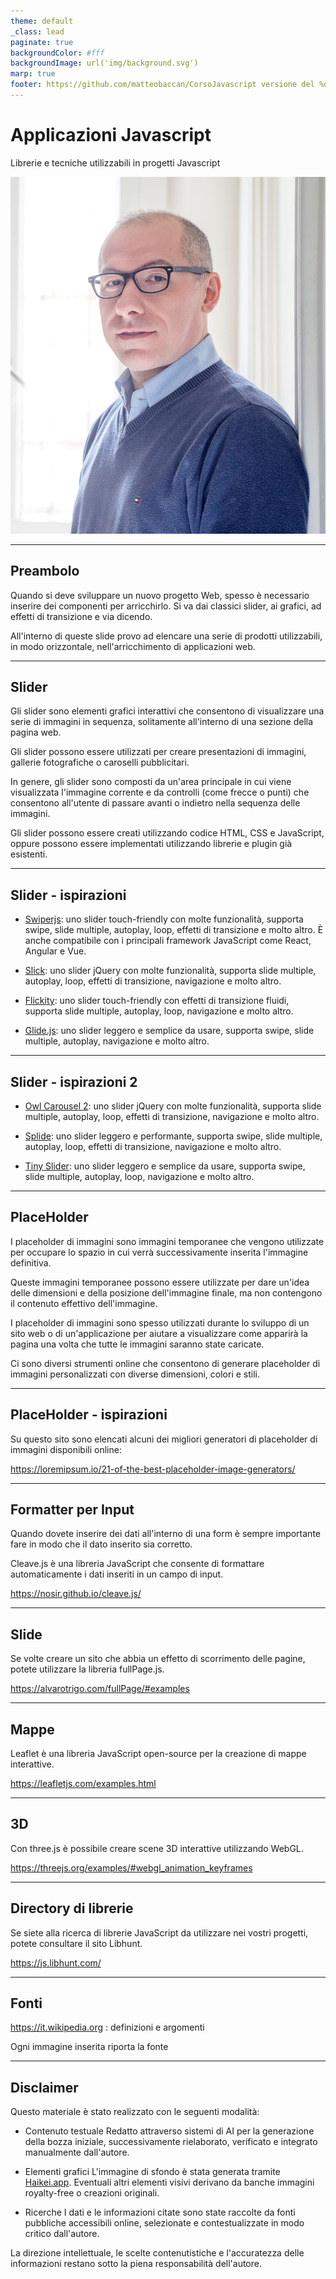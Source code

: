 ```yaml
---
theme: default
_class: lead
paginate: true
backgroundColor: #fff
backgroundImage: url('img/background.svg')
marp: true
footer: https://github.com/matteobaccan/CorsoJavascript versione del %date% %time%
---
```


# Applicazioni Javascript

Librerie e tecniche utilizzabili in progetti Javascript

![bg right](img/matteo-baccan.jpg)

<!-- _paginate: false -->
<!-- _footer: "" -->
<!-- style: "
img[alt~='center'] {
  display: block;
  margin: 0 auto;
}
h2 {
    color: #e50000;
    position: absolute;
    top: 0px;
    background-color: white;
    width: 100%;
    left: 0;
    padding: 10px 0px 0px 75px;
    height: 65px;
    border-bottom: 1px solid red;
    margin: 0px;
}
h3 {
    color: #e50000;
}
footer {
    width: 100%;
    left: 5px;
    bottom: 0;
    padding: 0 0 10px 10px;
}
" -->

---

## Preambolo

Quando si deve sviluppare un nuovo progetto Web, spesso è necessario inserire dei componenti per arricchirlo.
Si va dai classici slider, ai grafici, ad effetti di transizione e via dicendo.

All'interno di queste slide provo ad elencare una serie di prodotti utilizzabili, in modo orizzontale, nell'arricchimento di applicazioni web.

---

## Slider

Gli slider sono elementi grafici interattivi che consentono di visualizzare una serie di immagini in sequenza, solitamente all'interno di una sezione della pagina web.

Gli slider possono essere utilizzati per creare presentazioni di immagini, gallerie fotografiche o caroselli pubblicitari.

In genere, gli slider sono composti da un'area principale in cui viene visualizzata l'immagine corrente e da controlli (come frecce o punti) che consentono all'utente di passare avanti o indietro nella sequenza delle immagini.

Gli slider possono essere creati utilizzando codice HTML, CSS e JavaScript, oppure possono essere implementati utilizzando librerie e plugin già esistenti.

---

## Slider - ispirazioni

* [Swiperjs](https://swiperjs.com/demos): uno slider touch-friendly con molte funzionalità, supporta swipe, slide multiple, autoplay, loop, effetti di transizione e molto altro. È anche compatibile con i principali framework JavaScript come React, Angular e Vue.

* [Slick](https://kenwheeler.github.io/slick/): uno slider jQuery con molte funzionalità, supporta slide multiple, autoplay, loop, effetti di transizione, navigazione e molto altro.

* [Flickity](https://flickity.metafizzy.co/#feature-showcase): uno slider touch-friendly con effetti di transizione fluidi, supporta slide multiple, autoplay, loop, navigazione e molto altro.

* [Glide.js](https://glidejs.com/docs/): uno slider leggero e semplice da usare, supporta swipe, slide multiple, autoplay, navigazione e molto altro.

---

## Slider - ispirazioni 2

* [Owl Carousel 2](https://owlcarousel2.github.io/OwlCarousel2/demos/demos.html): uno slider jQuery con molte funzionalità, supporta slide multiple, autoplay, loop, effetti di transizione, navigazione e molto altro.

* [Splide](https://splidejs.com/): uno slider leggero e performante, supporta swipe, slide multiple, autoplay, loop, effetti di transizione, navigazione e molto altro.</li>

* [Tiny Slider](http://ganlanyuan.github.io/tiny-slider/demo/): uno slider leggero e semplice da usare, supporta swipe, slide multiple, autoplay, loop, navigazione e molto altro.

---

## PlaceHolder

I placeholder di immagini sono immagini temporanee che vengono utilizzate per occupare lo spazio in cui verrà successivamente inserita l'immagine definitiva.

Queste immagini temporanee possono essere utilizzate per dare un'idea delle dimensioni e della posizione dell'immagine finale, ma non contengono il contenuto effettivo dell'immagine.

I placeholder di immagini sono spesso utilizzati durante lo sviluppo di un sito web o di un'applicazione per aiutare a visualizzare come apparirà la pagina una volta che tutte le immagini saranno state caricate.

Ci sono diversi strumenti online che consentono di generare placeholder di immagini personalizzati con diverse dimensioni, colori e stili.

---

## PlaceHolder - ispirazioni

Su questo sito sono elencati alcuni dei migliori generatori di placeholder di immagini disponibili online:

<https://loremipsum.io/21-of-the-best-placeholder-image-generators/>

---

## Formatter per Input

Quando dovete inserire dei dati all'interno di una form è sempre importante fare in modo che il dato inserito sia corretto.

Cleave.js è una libreria JavaScript che consente di formattare automaticamente i dati inseriti in un campo di input.

<https://nosir.github.io/cleave.js/>

---

## Slide

Se volte creare un sito che abbia un effetto di scorrimento delle pagine, potete utilizzare la libreria fullPage.js.

<https://alvarotrigo.com/fullPage/#examples>

---

## Mappe

Leaflet è una libreria JavaScript open-source per la creazione di mappe interattive.

<https://leafletjs.com/examples.html>

---

## 3D

Con three.js è possibile creare scene 3D interattive utilizzando WebGL.

<https://threejs.org/examples/#webgl_animation_keyframes>

---

## Directory di librerie

Se siete alla ricerca di librerie JavaScript da utilizzare nei vostri progetti, potete consultare il sito Libhunt.

<https://js.libhunt.com/>

---

## Fonti

<https://it.wikipedia.org> : definizioni e argomenti

Ogni immagine inserita riporta la fonte

---

## Disclaimer

Questo materiale è stato realizzato con le seguenti modalità:

- Contenuto testuale
Redatto attraverso sistemi di AI per la generazione della bozza iniziale, successivamente rielaborato, verificato e integrato manualmente dall'autore.

- Elementi grafici
L'immagine di sfondo è stata generata tramite [Haikei.app](https://app.haikei.app). Eventuali altri elementi visivi derivano da banche immagini royalty-free o creazioni originali.

- Ricerche
I dati e le informazioni citate sono state raccolte da fonti pubbliche accessibili online, selezionate e contestualizzate in modo critico dall'autore.

La direzione intellettuale, le scelte contenutistiche e l'accuratezza delle informazioni restano sotto la piena responsabilità dell'autore.
